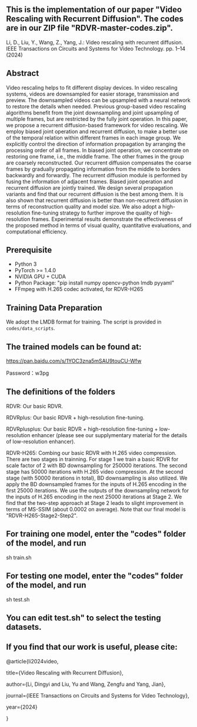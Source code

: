 ## This is the implementation of our paper "Video Rescaling with Recurrent Diffusion". The codes are in our ZIP file "RDVR-master-codes.zip".
Li, D., Liu, Y., Wang, Z., Yang, J.: Video rescaling with recurrent diffusion. IEEE Transactions on Circuits and Systems for Video Technology. pp. 1–14 (2024)

## Abstract
Video rescaling helps to fit different display devices. In video rescaling systems, videos are downsampled for easier storage, transmission and preview. The downsampled videos can be upsampled with a neural network to restore the details when needed. Previous group-based video rescaling algorithms benefit from the joint downsampling and joint upsampling of multiple frames, but are restricted by the fully joint operation. In this paper, we propose a recurrent diffusion-based framework for video rescaling. We employ biased joint operation and recurrent diffusion, to make a better use of the temporal relation within different frames in each image group. We explicitly control the direction of information propagation by arranging the processing order of all frames. In biased joint operation, we concentrate on restoring one frame, i.e., the middle frame. The other frames in the group are coarsely reconstructed. Our recurrent diffusion compensates the coarse frames by gradually propagating information from the middle to borders backwardly and forwardly. The recurrent diffusion module is performed by fusing the information of adjacent frames. Biased joint operation and recurrent diffusion are jointly trained. We design several propagation variants and find that our recurrent diffusion is the best among them. It is also shown that recurrent diffusion is better than non-recurrent diffusion in terms of reconstruction quality and model size. We also adopt a high-resolution fine-tuning strategy to further improve the quality of high-resolution frames. Experimental results demonstrate the effectiveness of the proposed method in terms of visual quality, quantitative evaluations, and computational efficiency.

## Prerequisite
- Python 3
- PyTorch >= 1.4.0
- NVIDIA GPU + CUDA
- Python Package: "pip install numpy opencv-python lmdb pyyaml"
- FFmpeg with H.265 codec activated, for RDVR-H265

## Training Data Preparation
We adopt the LMDB format for training. The script is provided in `codes/data_scripts`.

## The trained models can be found at:

https://pan.baidu.com/s/1YOC3zna5mSAU9touCU-Wfw

Password：w3pg

## The definitions of the folders

RDVR: Our basic RDVR.

RDVRplus: Our basic RDVR + high-resolution fine-tuning.

RDVRplusplus: Our basic RDVR + high-resolution fine-tuning + low-resolution enhancer (please see our supplymentary material for the details of low-resolution enhancer).

RDVR-H265: Combing our basic RDVR with H.265 video compression. There are two stages in trainning. For stage 1 we train a basic RDVR for scale factor of 2 with BD downsampling for 250000 iterations. The second stage has 50000 iterations with H.265 video compression. At the second stage (with 50000 iterations in total), BD downsampling is also utilized. We apply the BD downsampled frames for the inputs of H.265 encoding in the first 25000 iterations. We use the outputs of the downsampling network for the inputs of H.265 encoding in the next 25000 iterations at Stage 2. We find that the two-step approach at Stage 2 leads to slight improvement in terms of MS-SSIM (about 0.0002 on average). Note that our final model is "RDVR-H265-Stage2-Step2".

## For training one model, enter the "codes" folder of the model, and run

sh train.sh

## For testing one model, enter the "codes" folder of the model, and run

sh test.sh

## You can edit test.sh" to select the testing datasets.

## If you find that our work is useful, please cite:

@article{li2024video,

  title={Video Rescaling with Recurrent Diffusion},
  
  author={Li, Dingyi and Liu, Yu and Wang, Zengfu and Yang, Jian},
  
  journal={IEEE Transactions on Circuits and Systems for Video Technology},
  
  year={2024}
  
}
